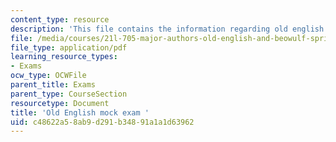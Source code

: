 ```yaml
---
content_type: resource
description: 'This file contains the information regarding old english mock exam. '
file: /media/courses/21l-705-major-authors-old-english-and-beowulf-spring-2014/c48622a58ab9d291b34891a1a1d63962_MIT21L_705S14_Moc_Exm.pdf
file_type: application/pdf
learning_resource_types:
- Exams
ocw_type: OCWFile
parent_title: Exams
parent_type: CourseSection
resourcetype: Document
title: 'Old English mock exam '
uid: c48622a5-8ab9-d291-b348-91a1a1d63962
---
```

